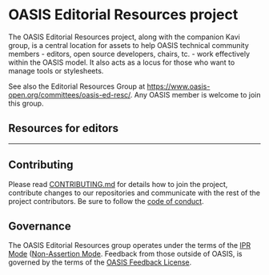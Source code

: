 # OASIS Editorial Resources project

The OASIS Editorial Resources project, along with the companion Kavi group, is a central location for assets to help OASIS technical community members - editors, open source developers, chairs, tc. - work effectively within the OASIS model. It also acts as a locus for those who want to manage tools or stylesheets. 

See also the Editorial Resources Group at https://www.oasis-open.org/committees/oasis-ed-resc/. Any OASIS member is welcome to join this group. 

## Resources for editors


----
## Contributing

Please read [CONTRIBUTING.md](CONTRIBUTING.md) for details how to join the project, contribute changes to our repositories and communicate with the rest of the project contributors. Be sure to follow the [code of conduct](CODE_OF_CONDUCT.md).

## Governance

The OASIS Editorial Resources group operates under the terms of the [IPR Mode](https://www.oasis-open.org/policies-guidelines/ipr#def-ipr-mode) ([Non-Assertion Mode](https://www.oasis-open.org/policies-guidelines/ipr#Non-Assertion-Mode). Feedback from those outside of OASIS, is governed by the terms of the [OASIS Feedback License](https://www.oasis-open.org/policies-guidelines/ipr#appendixa). 
